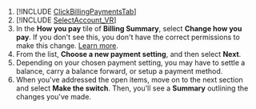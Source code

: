 1. [!INCLUDE [ClickBillingPaymentsTab](./ClickBillingPaymentsTab.md)]
1. [!INCLUDE [SelectAccount_VR](./SelectAccount_VR.md)]
1. In the **How you pay** tile of **Billing Summary**, select **Change how you pay**. If you don't see this, you don't have the correct permissions to make this change. [Learn more](../hlp_BA_CONC_SSUserRoles.md).
1. From the list, **Choose a new payment setting**, and then select **Next**.
1. Depending on your chosen payment setting, you may have to settle a balance, carry a balance forward, or setup a payment method.
1. When you've addressed the open items, move on to the next section and select **Make the switch**. Then, you'll see a **Summary** outlining the changes you've made.



